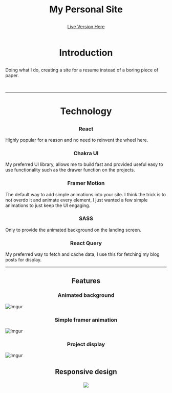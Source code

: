 # <p align="center">**My Personal Site** </p>

<div align="center"> 
  <a href='https://whiskytoad.github.io/personal-website/'>Live Version Here</a>
  <br>
  <br>
</div>

# <p align="center">Introduction </p>

Doing what I do, creating a site for a resume instead of a boring piece of paper.

<br>

---

# <p align="center">Technology

### <p align="center">React

Highly popular for a reason and no need to reinvent the wheel here.

### <p align="center">Chakra UI

My preferred UI library, allows me to build fast and provided useful easy to use functionality such as the drawer function on the projects.

### <p align="center">Framer Motion

The default way to add simple animations into your site. I think the trick is to not overdo it and animate every element, I just wanted a few simple animations to just keep the UI engaging.

### <p align="center">SASS

Only to provide the animated background on the landing screen.

### <p align="center">React Query

My preferred way to fetch and cache data, I use this for fetching my blog posts for display.

---

## <p align="center">Features

### <p align="center">Animated background

![Imgur](https://i.imgur.com/I2cQkGZ.gif)

### <p align="center">Simple framer animation

![Imgur](https://i.imgur.com/MhExti0.gif)

### <p align="center">Project display

![Imgur](https://i.imgur.com/Gj7dGHZ.gif)

## <p align="center">Responsive design

<p align="center">
 <img src='https://i.imgur.com/FFF6vE7.png?1'>
</p>
